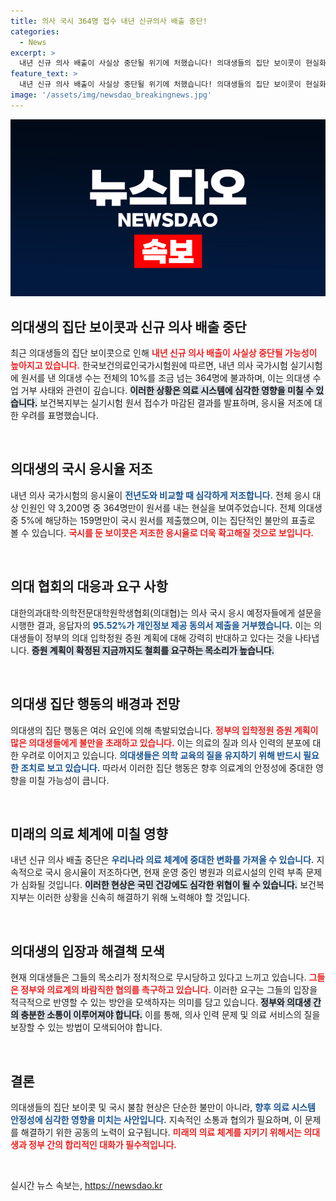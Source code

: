 ```yaml
---
title: 의사 국시 364명 접수 내년 신규의사 배출 중단!
categories:
  - News
excerpt: >
  내년 신규 의사 배출이 사실상 중단될 위기에 처했습니다! 의대생들의 집단 보이콧이 현실화하며, 실제 국시 신청자는 전체의 11% 미만. 정부의 증원 계획과 갈등이 심화되고 있는 지금, 의대생들은 어떤 미래를 선택할까요? 클릭해 자세히 알아보세요!
feature_text: >
  내년 신규 의사 배출이 사실상 중단될 위기에 처했습니다! 의대생들의 집단 보이콧이 현실화하며, 실제 국시 신청자는 전체의 11% 미만. 정부의 증원 계획과 갈등이 심화되고 있는 지금, 의대생들은 어떤 미래를 선택할까요? 클릭해 자세히 알아보세요!
image: '/assets/img/newsdao_breakingnews.jpg'
---
```


<p><img src="/assets/img/newsdao_breakingnews.jpg" alt="implanttips 속보" /></p>

<h2 data-ke-size="size26">의대생의 집단 보이콧과 신규 의사 배출 중단</h2>

<p data-ke-size="size16">최근 의대생들의 집단 보이콧으로 인해 <b><span style="color: #ee2323;">내년 신규 의사 배출이 사실상 중단될 가능성이 높아지고 있습니다.</span></b> 한국보건의료인국가시험원에 따르면, 내년 의사 국가시험 실기시험에 원서를 낸 의대생 수는 전체의 10%를 조금 넘는 364명에 불과하며, 이는 의대생 수업 거부 사태와 관련이 깊습니다. <b><span style="background-color: #21538527;">이러한 상황은 의료 시스템에 심각한 영향을 미칠 수 있습니다.</span></b> 보건복지부는 실기시험 원서 접수가 마감된 결과를 발표하며, 응시율 저조에 대한 우려를 표명했습니다.</p>

<p data-ke-size="size16">&nbsp;</p>

<h2 data-ke-size="size26">의대생의 국시 응시율 저조</h2>

<p data-ke-size="size16">내년 의사 국가시험의 응시율이 <b><span style="color: #1a5490;">전년도와 비교할 때 심각하게 저조합니다.</span></b> 전체 응시 대상 인원인 약 3,200명 중 364명만이 원서를 내는 현실을 보여주었습니다. 전체 의대생 중 5%에 해당하는 159명만이 국시 원서를 제출했으며, 이는 집단적인 불만의 표출로 볼 수 있습니다. <b><span style="color: #ee2323;">국시를 둔 보이콧은 저조한 응시율로 더욱 확고해질 것으로 보입니다.</span></b></p>

<p data-ke-size="size16">&nbsp;</p>

<h2 data-ke-size="size26">의대 협회의 대응과 요구 사항</h2>

<p data-ke-size="size16">대한의과대학·의학전문대학원학생협회(의대협)는 의사 국시 응시 예정자들에게 설문을 시행한 결과, 응답자의 <b><span style="color: #1a5490;">95.52%가 개인정보 제공 동의서 제출을 거부했습니다.</span></b> 이는 의대생들이 정부의 의대 입학정원 증원 계획에 대해 강력히 반대하고 있다는 것을 나타냅니다. <b><span style="background-color: #21538527;">증원 계획이 확정된 지금까지도 철회를 요구하는 목소리가 높습니다.</span></b></p>

<p data-ke-size="size16">&nbsp;</p>

<h2 data-ke-size="size26">의대생 집단 행동의 배경과 전망</h2>

<p data-ke-size="size16">의대생의 집단 행동은 여러 요인에 의해 촉발되었습니다. <b><span style="color: #ee2323;">정부의 입학정원 증원 계획이 많은 의대생들에게 불만을 초래하고 있습니다.</span></b> 이는 의료의 질과 의사 인력의 분포에 대한 우려로 이어지고 있습니다. <b><span style="color: #1a5490;">의대생들은 의학 교육의 질을 유지하기 위해 반드시 필요한 조치로 보고 있습니다.</span></b> 따라서 이러한 집단 행동은 향후 의료계의 안정성에 중대한 영향을 미칠 가능성이 큽니다.</p>

<p data-ke-size="size16">&nbsp;</p>

<h2 data-ke-size="size26">미래의 의료 체계에 미칠 영향</h2>

<p data-ke-size="size16">내년 신규 의사 배출 중단은 <b><span style="color: #1a5490;">우리나라 의료 체계에 중대한 변화를 가져올 수 있습니다.</span></b> 지속적으로 국시 응시율이 저조하다면, 현재 운영 중인 병원과 의료시설의 인력 부족 문제가 심화될 것입니다. <b><span style="background-color: #21538527;">이러한 현상은 국민 건강에도 심각한 위협이 될 수 있습니다.</span></b> 보건복지부는 이러한 상황을 신속히 해결하기 위해 노력해야 할 것입니다.</p>

<p data-ke-size="size16">&nbsp;</p>

<h2 data-ke-size="size26">의대생의 입장과 해결책 모색</h2>

<p data-ke-size="size16">현재 의대생들은 그들의 목소리가 정치적으로 무시당하고 있다고 느끼고 있습니다. <b><span style="color: #ee2323;">그들은 정부와 의료계의 바람직한 협의를 촉구하고 있습니다.</span></b> 이러한 요구는 그들의 입장을 적극적으로 반영할 수 있는 방안을 모색하자는 의미를 담고 있습니다. <b><span style="background-color: #21538527;">정부와 의대생 간의 충분한 소통이 이루어져야 합니다.</span></b> 이를 통해, 의사 인력 문제 및 의료 서비스의 질을 보장할 수 있는 방법이 모색되어야 합니다.</p>

<p data-ke-size="size16">&nbsp;</p>

<h2 data-ke-size="size26">결론</h2>

<p data-ke-size="size16">의대생들의 집단 보이콧 및 국시 불참 현상은 단순한 불만이 아니라, <b><span style="color: #1a5490;">향후 의료 시스템 안정성에 심각한 영향을 미치는 사안입니다.</span></b> 지속적인 소통과 협의가 필요하며, 이 문제를 해결하기 위한 공동의 노력이 요구됩니다. <b><span style="color: #ee2323;">미래의 의료 체계를 지키기 위해서는 의대생과 정부 간의 합리적인 대화가 필수적입니다.</span></b></p>

<p data-ke-size="size16">&nbsp;</p>
실시간 뉴스 속보는, <a href="https://newsdao.kr" rel="dofollow">https://newsdao.kr</a>



